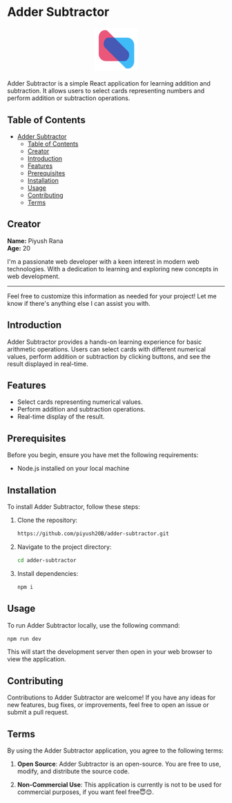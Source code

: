 
# Adder Subtractor

<div style="display: flex; justify-content: center; align-items: center; height: 100px; width: 100%; margin: 20px auto;">
  <img src="./public/brand.PNG" alt="Project Logo" style="max-height: 100px; max-width: 100px;">
</div>



Adder Subtractor is a simple React application for learning addition and subtraction. It allows users to select cards representing numbers and perform addition or subtraction operations.

## Table of Contents

- [Adder Subtractor](#adder-subtractor)
  - [Table of Contents](#table-of-contents)
  - [Creator](#creator)
  - [Introduction](#introduction)
  - [Features](#features)
  - [Prerequisites](#prerequisites)
  - [Installation](#installation)
  - [Usage](#usage)
  - [Contributing](#contributing)
  - [Terms](#terms)


## Creator

**Name:** Piyush Rana  
**Age:** 20 


I'm a passionate web developer with a keen interest in modern web technologies. With a dedication to learning and exploring new concepts in web development.

---

Feel free to customize this information as needed for your project! Let me know if there's anything else I can assist you with.

## Introduction

Adder Subtractor provides a hands-on learning experience for basic arithmetic operations. Users can select cards with different numerical values, perform addition or subtraction by clicking buttons, and see the result displayed in real-time.

## Features

- Select cards representing numerical values.
- Perform addition and subtraction operations.
- Real-time display of the result.

## Prerequisites

Before you begin, ensure you have met the following requirements:
- Node.js installed on your local machine

## Installation

To install Adder Subtractor, follow these steps:

1. Clone the repository:

   ```bash
   https://github.com/piyush20B/adder-subtractor.git
   ```

2. Navigate to the project directory:

   ```bash
   cd adder-subtractor
   ```

3. Install dependencies:

   ```bash
   npm i
   ```

## Usage

To run Adder Subtractor locally, use the following command:

```bash
npm run dev
```

This will start the development server then open in your web browser to view the application.

## Contributing

Contributions to Adder Subtractor are welcome! If you have any ideas for new features, bug fixes, or improvements, feel free to open an issue or submit a pull request.

## Terms

By using the Adder Subtractor application, you agree to the following terms:

1. **Open Source**: Adder Subtractor is an open-source. You are free to use, modify, and distribute the source code.

2. **Non-Commercial Use**: This application is currently is not to be used for commercial purposes, if you want feel free😇😊.
